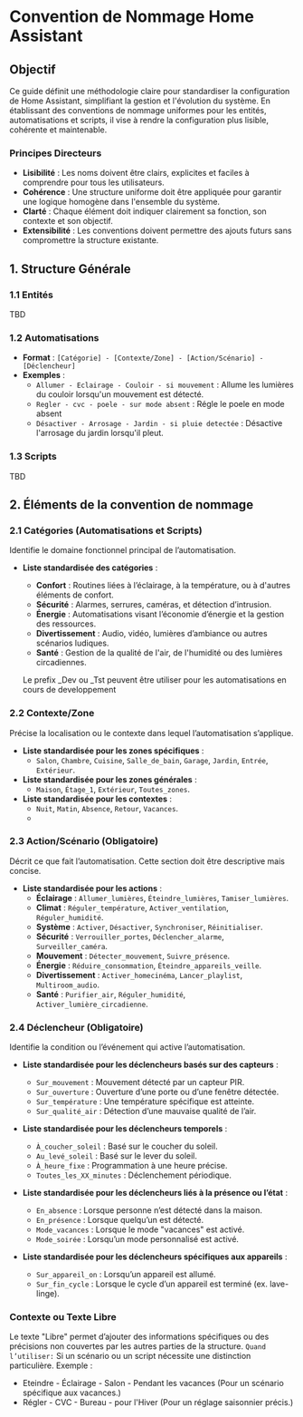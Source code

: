 # Convention de Nommage Home Assistant

## Objectif

Ce guide définit une méthodologie claire pour standardiser la configuration de Home Assistant, simplifiant la gestion et l'évolution du système. En établissant des conventions de nommage uniformes pour les entités, automatisations et scripts, il vise à rendre la configuration plus lisible, cohérente et maintenable.

### Principes Directeurs
- **Lisibilité** : Les noms doivent être clairs, explicites et faciles à comprendre pour tous les utilisateurs.
- **Cohérence** : Une structure uniforme doit être appliquée pour garantir une logique homogène dans l'ensemble du système.
- **Clarté** : Chaque élément doit indiquer clairement sa fonction, son contexte et son objectif.
- **Extensibilité** : Les conventions doivent permettre des ajouts futurs sans compromettre la structure existante.

## 1. Structure Générale

### 1.1 Entités
TBD

### 1.2 Automatisations
- **Format** : `[Catégorie] - [Contexte/Zone] - [Action/Scénario] - [Déclencheur]`
- **Exemples** :
  - `Allumer - Eclairage - Couloir - si mouvement` : Allume les lumières du couloir lorsqu'un mouvement est détecté.
  - `Regler - cvc - poele - sur mode absent` : Régle le poele en mode absent
  - `Désactiver - Arrosage - Jardin - si pluie detectée` : Désactive l'arrosage du jardin lorsqu'il pleut.

### 1.3 Scripts
TBD

## 2. Éléments de la convention de nommage
### 2.1 Catégories (Automatisations et Scripts)
Identifie le domaine fonctionnel principal de l’automatisation.

- **Liste standardisée des catégories** :
  - **Confort** : Routines liées à l’éclairage, à la température, ou à d'autres éléments de confort.
  - **Sécurité** : Alarmes, serrures, caméras, et détection d’intrusion.
  - **Énergie** : Automatisations visant l’économie d’énergie et la gestion des ressources.
  - **Divertissement** : Audio, vidéo, lumières d’ambiance ou autres scénarios ludiques.
  - **Santé** : Gestion de la qualité de l'air, de l'humidité ou des lumières circadiennes.

  Le prefix _Dev ou _Tst peuvent être utiliser pour les automatisations en cours de developpement

### 2.2 Contexte/Zone
Précise la localisation ou le contexte dans lequel l’automatisation s’applique.
- **Liste standardisée pour les zones spécifiques** :
  - `Salon`, `Chambre`, `Cuisine`, `Salle_de_bain`, `Garage`, `Jardin`, `Entrée`, `Extérieur`.
- **Liste standardisée pour les zones générales** :
  - `Maison`, `Étage_1`, `Extérieur`, `Toutes_zones`.
- **Liste standardisée pour les contextes** :
  - `Nuit`, `Matin`, `Absence`, `Retour`, `Vacances`.
  - 
### 2.3 Action/Scénario (Obligatoire)
Décrit ce que fait l’automatisation. Cette section doit être descriptive mais concise.

- **Liste standardisée pour les actions** :
  - **Éclairage** : `Allumer_lumières`, `Éteindre_lumières`, `Tamiser_lumières`.
  - **Climat** : `Réguler_température`, `Activer_ventilation`, `Réguler_humidité`.
  - **Système** : `Activer`, `Désactiver`, `Synchroniser`, `Réinitialiser`.
  - **Sécurité** : `Verrouiller_portes`, `Déclencher_alarme`, `Surveiller_caméra`.
  - **Mouvement** : `Détecter_mouvement`, `Suivre_présence`.
  - **Énergie** : `Réduire_consommation`, `Éteindre_appareils_veille`.
  - **Divertissement** : `Activer_homecinéma`, `Lancer_playlist`, `Multiroom_audio`.
  - **Santé** : `Purifier_air`, `Réguler_humidité`, `Activer_lumière_circadienne`.

### 2.4 Déclencheur (Obligatoire)
Identifie la condition ou l’événement qui active l’automatisation.

- **Liste standardisée pour les déclencheurs basés sur des capteurs** :
  - `Sur_mouvement` : Mouvement détecté par un capteur PIR.
  - `Sur_ouverture` : Ouverture d’une porte ou d’une fenêtre détectée.
  - `Sur_température` : Une température spécifique est atteinte.
  - `Sur_qualité_air` : Détection d’une mauvaise qualité de l’air.

- **Liste standardisée pour les déclencheurs temporels** :
  - `À_coucher_soleil` : Basé sur le coucher du soleil.
  - `Au_levé_soleil` : Basé sur le lever du soleil.
  - `À_heure_fixe` : Programmation à une heure précise.
  - `Toutes_les_XX_minutes` : Déclenchement périodique.

- **Liste standardisée pour les déclencheurs liés à la présence ou l’état** :
  - `En_absence` : Lorsque personne n’est détecté dans la maison.
  - `En_présence` : Lorsque quelqu’un est détecté.
  - `Mode_vacances` : Lorsque le mode "vacances" est activé.
  - `Mode_soirée` : Lorsqu’un mode personnalisé est activé.

- **Liste standardisée pour les déclencheurs spécifiques aux appareils** :
  - `Sur_appareil_on` : Lorsqu’un appareil est allumé.
  - `Sur_fin_cycle` : Lorsque le cycle d’un appareil est terminé (ex. lave-linge).

### Contexte ou Texte Libre
Le texte "Libre" permet d’ajouter des informations spécifiques ou des précisions non couvertes par les autres parties de la structure.
`Quand l’utiliser:` Si un scénario ou un script nécessite une distinction particulière.
Exemple :
- Eteindre - Éclairage - Salon - Pendant les vacances (Pour un scénario spécifique aux vacances.)
- Régler - CVC - Bureau - pour l'Hiver (Pour un réglage saisonnier précis.)


